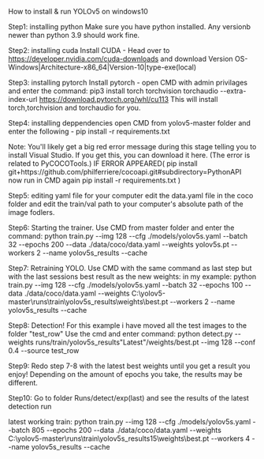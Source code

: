 How to install & run YOLOv5 on windows10

Step1: installing python
Make sure you have python installed. Any versionb newer than python 3.9 should work fine.

Step2: installing cuda
Install CUDA - Head over to https://developer.nvidia.com/cuda-downloads and download Version OS-Windows|Architecture-x86_64|Version-10|type-exe(local)

Step3: installing pytorch
Install pytorch - open CMD with admin privilages and enter the command: pip3 install torch torchvision torchaudio --extra-index-url https://download.pytorch.org/whl/cu113
This will install torch,torchvision and torchaudio for you.

Step4: installing deppendencies
open CMD from yolov5-master folder and enter the following - pip install -r requirements.txt

Note: You'll likely get a big red error message during this stage telling you to install Visual Studio.
If you get this, you can download it here. (The error is related to PyCOCOTools.)
IF ERROR APPEARED(
pip install git+https:﻿//github.com/philferriere/cocoapi.git#subdirectory=PythonAPI
now run in CMD again pip install -r requirements.txt
)

Step5: editing yaml file for your computer
edit the data.yaml file in the coco folder and edit the train/val path to your computer's absolute path of the image fodlers.

Step6: Starting the trainer.
Use CMD from master folder and enter the command: python train.py --img 128 --cfg ./models/yolov5s.yaml --batch 32 --epochs 200 --data ./data/coco/data.yaml --weights yolov5s.pt --workers 2 --name yolov5s_results --cache

Step7: Retraining YOLO.
Use CMD with the same command as last step but with the last sessions best result as the new weights: in my example: 
python train.py --img 128 --cfg ./models/yolov5s.yaml --batch 32 --epochs 100 --data ./data/coco/data.yaml --weights C:\yolov5-master\runs\train\yolov5s_results\weights\best.pt --workers 2 --name yolov5s_results --cache

Step8: Detection! For this example i have moved all the test images to the folder "test_row"
Use the cmd and enter command: python detect.py --weights runs/train/yolov5s_results"Latest"/weights/best.pt --img 128 --conf 0.4 --source test_row

Step9:
Redo step 7-8 with the latest best weights until you get a result you enjoy! Depending on the amount of epochs you take, the results may be different.

Step10:
Go to folder Runs/detect/exp(last) and see the results of the latest detection run





latest working train:
python train.py --img 128 --cfg ./models/yolov5s.yaml --batch 805 --epochs 200 --data ./data/coco/data.yaml --weights C:\yolov5-master\runs\train\yolov5s_results15\weights\best.pt --workers 4 --name yolov5s_results --cache